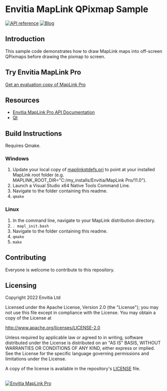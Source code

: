 

# Envitia MapLink QPixmap Sample
[![API reference](https://img.shields.io/badge/MapLink%20Pro%20API%20Documentation-84bd00)](https://www.envitia.com/technologies/products/maplink-pro/userguide/index.html) [![Blog](https://img.shields.io/badge/Envitia%20Blog-1F2A44)](https://www.envitia.com/category/the-envitia-blog/) 

## Introduction

This sample code demonstrates how to draw MapLink maps into off-screen QPixmaps before drawing the pixmap to screen.

## Try Envitia MapLink Pro
[Get an evaluation copy of MapLink Pro](mailto:info@envitia.com?subject=I%20want%20to%20evaluate%20MapLink%20Pro%20please)

## Resources
- [Envitia MapLink Pro API Documentation](https://www.envitia.com/technologies/products/maplink-pro/userguide/index.html)
- [Qt](https://www.qt.io/)

## Build Instructions
Requires Qmake.
### Windows

 1. Update your local copy of [maplinkqtdefs.pri](../maplinkqtdefs.pri ) to point at your installed MapLink root folder (e.g. MAPLINK_ROOT_DIR="C:/my_installs/Envitia/MapLink Pro/11.0").
 2. Launch a Visual Studio x64 Native Tools Command Line.
 3. Navigate to the folder containing this readme.
 4. `qmake`

### Linux

 1. In the command line, navigate to your MapLink distribution directory.
 2. `. mapl_init.bash`
 3. Navigate to the folder containing this readme.
 4. `qmake`
 5. `make`

## Contributing
Everyone is welcome to contribute to this repository.

## Licensing
Copyright 2022 Envitia Ltd

Licensed under the Apache License, Version 2.0 (the "License");
you may not use this file except in compliance with the License.
You may obtain a copy of the License at

http://www.apache.org/licenses/LICENSE-2.0

Unless required by applicable law or agreed to in writing, software
distributed under the License is distributed on an "AS IS" BASIS,
WITHOUT WARRANTIES OR CONDITIONS OF ANY KIND, either express or implied.
See the License for the specific language governing permissions and
limitations under the License.

A copy of the license is available in the repository's [LICENSE](../../LICENSE) file.
##
[![Envitia MapLink Pro](https://user-images.githubusercontent.com/60386764/159908069-b33f1ba7-6ad9-45d0-a872-dfd38dc40c91.png)](http://maplinkpro.com/)
